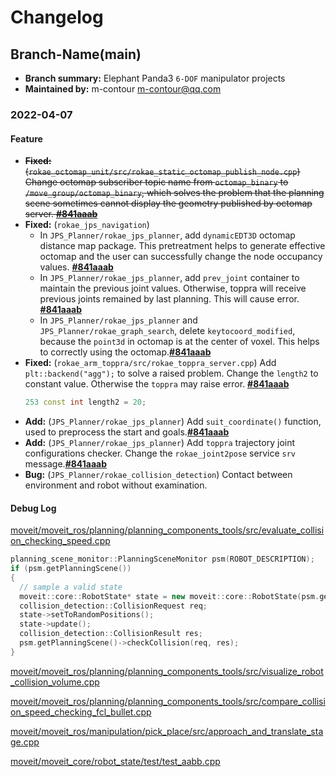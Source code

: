 # Changelog

## Branch-Name(main)
- **Branch summary:** Elephant Panda3 `6-DOF` manipulator projects
- **Maintained by:** m-contour <m-contour@qq.com>

### 2022-04-07 
#### Feature
- ~~**Fixed:** (`rokae_octomap_unit/src/rokae_static_octomap_publish_node.cpp`) Change octomap subscriber topic name from `octomap_binary` to `/move_group/octomap_binary`, which solves the problem that the planning scene sometimes cannot display the geometry published by octomap server. **[#841aaab](https://github.com/Master-sx/eleRobotJPS/commit/841aaabc6ad1139cd57a78d33c748139be285d88)**~~
- **Fixed:** (`rokae_jps_navigation`) 
  - In `JPS_Planner/rokae_jps_planner`, add `dynamicEDT3D` octomap distance map package. This pretreatment helps to generate effective octomap and the user can successfully change the node occupancy values. **[#841aaab](https://github.com/Master-sx/eleRobotJPS/commit/841aaabc6ad1139cd57a78d33c748139be285d88)**
  - In `JPS_Planner/rokae_jps_planner`, add `prev_joint` container to maintain the previous joint values. Otherwise, toppra will receive previous joints remained by last planning. This will cause error. **[#841aaab](https://github.com/Master-sx/eleRobotJPS/commit/841aaabc6ad1139cd57a78d33c748139be285d88)**
  - In `JPS_Planner/rokae_jps_planner` and `JPS_Planner/rokae_graph_search`, delete `keytocoord_modified`, because the `point3d` in octomap is at the center of voxel. This helps to correctly using the octomap.**[#841aaab](https://github.com/Master-sx/eleRobotJPS/commit/841aaabc6ad1139cd57a78d33c748139be285d88)**
- **Fixed:** (`rokae_arm_toppra/src/rokae_toppra_server.cpp`) Add `plt::backend("agg");` to solve a raised problem. Change the `length2` to constant value. Otherwise the `toppra` may raise error. **[#841aaab](https://github.com/Master-sx/eleRobotJPS/commit/841aaabc6ad1139cd57a78d33c748139be285d88)**
  ```c++
  253 const int length2 = 20;
  ```
- **Add:** (`JPS_Planner/rokae_jps_planner`) Add `suit_coordinate()` function, used to preprocess the start and goals.**[#841aaab](https://github.com/Master-sx/eleRobotJPS/commit/841aaabc6ad1139cd57a78d33c748139be285d88)**
- **Add:** (`JPS_Planner/rokae_jps_planner`) Add `toppra` trajectory joint configurations checker. Change the `rokae_joint2pose` service `srv` message.**[#841aaab](https://github.com/Master-sx/eleRobotJPS/commit/841aaabc6ad1139cd57a78d33c748139be285d88)**
- **Bug:** (`JPS_Planner/rokae_collision_detection`) Contact between environment and robot without examination.
#### Debug Log

[moveit/moveit_ros/planning/planning_components_tools/src/evaluate_collision_checking_speed.cpp](https://github.com/ros-planning/moveit/blob/cce0ffe58c3f472fc5bf76b1ec364d29d2fa7252/moveit_ros/planning/planning_components_tools/src/evaluate_collision_checking_speed.cpp)
```c++
planning_scene_monitor::PlanningSceneMonitor psm(ROBOT_DESCRIPTION);
if (psm.getPlanningScene())
{
  // sample a valid state
  moveit::core::RobotState* state = new moveit::core::RobotState(psm.getPlanningScene()->getRobotModel());
  collision_detection::CollisionRequest req;
  state->setToRandomPositions();
  state->update();
  collision_detection::CollisionResult res;
  psm.getPlanningScene()->checkCollision(req, res);
}
```

[moveit/moveit_ros/planning/planning_components_tools/src/visualize_robot_collision_volume.cpp](https://github.com/ros-planning/moveit/blob/3361b2d1b6b2feabc2d3e93c75653f5a00e87fa4/moveit_ros/planning/planning_components_tools/src/visualize_robot_collision_volume.cpp)

[moveit/moveit_ros/planning/planning_components_tools/src/compare_collision_speed_checking_fcl_bullet.cpp](https://github.com/ros-planning/moveit/blob/779b7c8b019f70898d4de3189f9261c9697d9b9f/moveit_ros/planning/planning_components_tools/src/compare_collision_speed_checking_fcl_bullet.cpp#L92)

[moveit/moveit_ros/manipulation/pick_place/src/approach_and_translate_stage.cpp](https://github.com/ros-planning/moveit/blob/cce0ffe58c3f472fc5bf76b1ec364d29d2fa7252/moveit_ros/manipulation/pick_place/src/approach_and_translate_stage.cpp)

[moveit/moveit_core/robot_state/test/test_aabb.cpp](https://github.com/ros-planning/moveit/blob/3361b2d1b6b2feabc2d3e93c75653f5a00e87fa4/moveit_core/robot_state/test/test_aabb.cpp)